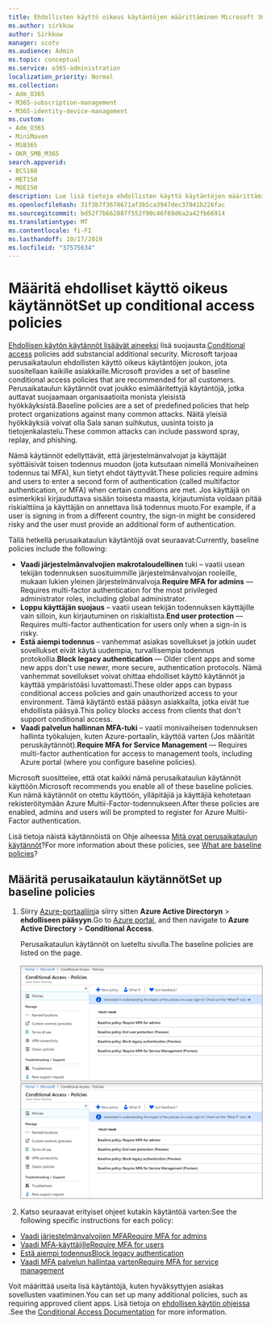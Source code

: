 ```yaml
---
title: Ehdollisten käyttö oikeus käytäntöjen määrittäminen Microsoft 365-kampanjoille
ms.author: sirkkuw
author: Sirkkuw
manager: scotv
ms.audience: Admin
ms.topic: conceptual
ms.service: o365-administration
localization_priority: Normal
ms.collection:
- Adm_O365
- M365-subscription-management
- M365-identity-device-management
ms.custom:
- Adm_O365
- MiniMaven
- MSB365
- OKR_SMB_M365
search.appverid:
- BCS160
- MET150
- MOE150
description: Lue lisä tietoja ehdollisten käyttö käytäntöjen määrittämisestä Microsoft 365-kampanjoille.
ms.openlocfilehash: 31f3b7f3678671af3b5ca3947dec37041b226fac
ms.sourcegitcommit: bd52f7b662887f552f90c46f69d6a2a42fb66914
ms.translationtype: MT
ms.contentlocale: fi-FI
ms.lasthandoff: 10/17/2019
ms.locfileid: "37575634"
---
```

# <a name="set-up-conditional-access-policies"></a><span data-ttu-id="1ec07-103">Määritä ehdolliset käyttö oikeus käytännöt</span><span class="sxs-lookup"><span data-stu-id="1ec07-103">Set up conditional access policies</span></span>

<span data-ttu-id="1ec07-104">[Ehdollisen käytön käytännöt lisäävät aineeksi](https://docs.microsoft.com/azure/active-directory/conditional-access/overview) lisä suojausta.</span><span class="sxs-lookup"><span data-stu-id="1ec07-104">[Conditional access](https://docs.microsoft.com/azure/active-directory/conditional-access/overview) policies add substancial additional security.</span></span> <span data-ttu-id="1ec07-105">Microsoft tarjoaa perusaikataulun ehdollisten käyttö oikeus käytäntöjen joukon, jota suositellaan kaikille asiakkaille.</span><span class="sxs-lookup"><span data-stu-id="1ec07-105">Microsoft provides a set of baseline conditional access policies that are recommended for all customers.</span></span> <span data-ttu-id="1ec07-106">Perusaikataulun käytännöt ovat joukko esimääritettyjä käytäntöjä, jotka auttavat suojaamaan organisaatioita monista yleisistä hyökkäyksistä.</span><span class="sxs-lookup"><span data-stu-id="1ec07-106">Baseline policies are a set of predefined policies that help protect organizations against many common attacks.</span></span> <span data-ttu-id="1ec07-107">Näitä yleisiä hyökkäyksiä voivat olla Sala sanan suihkutus, uusinta toisto ja tietojenkalastelu.</span><span class="sxs-lookup"><span data-stu-id="1ec07-107">These common attacks can include password spray, replay, and phishing.</span></span>

<span data-ttu-id="1ec07-108">Nämä käytännöt edellyttävät, että järjestelmänvalvojat ja käyttäjät syöttäisivät toisen todennus muodon (jota kutsutaan nimellä Monivaiheinen todennus tai MFA), kun tietyt ehdot täyttyvät.</span><span class="sxs-lookup"><span data-stu-id="1ec07-108">These policies require admins and users to enter a second form of authentication (called multifactor authentication, or MFA) when certain conditions are met.</span></span> <span data-ttu-id="1ec07-109">Jos käyttäjä on esimerkiksi kirjauduttava sisään toisesta maasta, kirjautumista voidaan pitää riskialttiina ja käyttäjän on annettava lisä todennus muoto.</span><span class="sxs-lookup"><span data-stu-id="1ec07-109">For example, if a user is signing in from a different country, the sign-in might be considered risky and the user must provide an additional form of authentication.</span></span> 

<span data-ttu-id="1ec07-110">Tällä hetkellä perusaikataulun käytäntöjä ovat seuraavat:</span><span class="sxs-lookup"><span data-stu-id="1ec07-110">Currently, baseline policies include the following:</span></span>
- <span data-ttu-id="1ec07-111">**Vaadi järjestelmänvalvojien makrotaloudellinen** tuki – vaatii usean tekijän todennuksen suosituimmille järjestelmänvalvojan rooleille, mukaan lukien yleinen järjestelmänvalvoja.</span><span class="sxs-lookup"><span data-stu-id="1ec07-111">**Require MFA for admins** — Requires multi-factor authentication for the most privileged administrator roles, including global administrator.</span></span>
- <span data-ttu-id="1ec07-112">**Loppu käyttäjän suojaus** – vaatii usean tekijän todennuksen käyttäjille vain silloin, kun kirjautuminen on riskialtista.</span><span class="sxs-lookup"><span data-stu-id="1ec07-112">**End user protection** — Requires multi-factor authentication for users only when a sign-in is risky.</span></span> 
- <span data-ttu-id="1ec07-113">**Estä aiempi todennus** – vanhemmat asiakas sovellukset ja jotkin uudet sovellukset eivät käytä uudempia, turvallisempia todennus protokollia.</span><span class="sxs-lookup"><span data-stu-id="1ec07-113">**Block legacy authentication** — Older client apps and some new apps don't use newer, more secure, authentication protocols.</span></span> <span data-ttu-id="1ec07-114">Nämä vanhemmat sovellukset voivat ohittaa ehdolliset käyttö käytännöt ja käyttää ympäristöäsi luvattomasti.</span><span class="sxs-lookup"><span data-stu-id="1ec07-114">These older apps can bypass conditional access policies and gain unauthorized access to your environment.</span></span> <span data-ttu-id="1ec07-115">Tämä käytäntö estää pääsyn asiakkailta, jotka eivät tue ehdollista pääsyä.</span><span class="sxs-lookup"><span data-stu-id="1ec07-115">This policy blocks access from clients that don't support conditional access.</span></span> 
- <span data-ttu-id="1ec07-116">**Vaadi palvelun hallinnan MFA-tuki** – vaatii monivaiheisen todennuksen hallinta työkalujen, kuten Azure-portaalin, käyttöä varten (Jos määrität peruskäytännöt).</span><span class="sxs-lookup"><span data-stu-id="1ec07-116">**Require MFA for Service Management** — Requires multi-factor authentication for access to management tools, including Azure portal (where you configure baseline policies).</span></span> 

<span data-ttu-id="1ec07-117">Microsoft suosittelee, että otat kaikki nämä perusaikataulun käytännöt käyttöön.</span><span class="sxs-lookup"><span data-stu-id="1ec07-117">Microsoft recommends you enable all of these baseline policies.</span></span> <span data-ttu-id="1ec07-118">Kun nämä käytännöt on otettu käyttöön, ylläpitäjiä ja käyttäjiä kehotetaan rekisteröitymään Azure Multii-Factor-todennukseen.</span><span class="sxs-lookup"><span data-stu-id="1ec07-118">After these policies are enabled, admins and users will be prompted to register for Azure Multii-Factor authentication.</span></span>

<span data-ttu-id="1ec07-119">Lisä tietoja näistä käytännöistä on Ohje aiheessa [Mitä ovat perusaikataulun käytännöt](https://docs.microsoft.com/azure/active-directory/conditional-access/concept-baseline-protection)?</span><span class="sxs-lookup"><span data-stu-id="1ec07-119">For more information about these policies, see [What are baseline policies](https://docs.microsoft.com/azure/active-directory/conditional-access/concept-baseline-protection)?</span></span>


## <a name="set-up-baseline-policies"></a><span data-ttu-id="1ec07-120">Määritä perusaikataulun käytännöt</span><span class="sxs-lookup"><span data-stu-id="1ec07-120">Set up baseline policies</span></span>

1. <span data-ttu-id="1ec07-121">Siirry [Azure-portaaliin](https://portal.azure.com)ja siirry sitten **Azure Active Directoryn** \> **ehdolliseen pääsyyn**.</span><span class="sxs-lookup"><span data-stu-id="1ec07-121">Go to [Azure portal](https://portal.azure.com), and then navigate to **Azure Active Directory** \> **Conditional Access**.</span></span>
    
    <span data-ttu-id="1ec07-122">Perusaikataulun käytännöt on lueteltu sivulla.</span><span class="sxs-lookup"><span data-stu-id="1ec07-122">The baseline policies are listed on the page.</span></span> <br/> <br/>
    <span data-ttu-id="1ec07-123">![Sivu, joka sisältää ehdollisen käytön peruskäytännöt.](media/baslinepolicies.png)</span><span class="sxs-lookup"><span data-stu-id="1ec07-123">![Page that lists baseline policies for conditional access.](media/baslinepolicies.png)</span></span>
1. <span data-ttu-id="1ec07-124">Katso seuraavat erityiset ohjeet kutakin käytäntöä varten:</span><span class="sxs-lookup"><span data-stu-id="1ec07-124">See the following specific instructions for each policy:</span></span>

  - [<span data-ttu-id="1ec07-125">Vaadi järjestelmänvalvojien MFA</span><span class="sxs-lookup"><span data-stu-id="1ec07-125">Require MFA for admins</span></span>](https://docs.microsoft.com/en-us/azure/active-directory/conditional-access/howto-baseline-protect-administrators)
- [<span data-ttu-id="1ec07-126">Vaadi MFA-käyttäjille</span><span class="sxs-lookup"><span data-stu-id="1ec07-126">Require MFA for users</span></span>](https://docs.microsoft.com/en-us/azure/active-directory/conditional-access/howto-baseline-protect-end-users)  
 - [<span data-ttu-id="1ec07-127">Estä aiempi todennus</span><span class="sxs-lookup"><span data-stu-id="1ec07-127">Block legacy authentication</span></span>](https://docs.microsoft.com/en-us/azure/active-directory/conditional-access/howto-baseline-protect-legacy-auth)
  - [<span data-ttu-id="1ec07-128">Vaadi MFA palvelun hallintaa varten</span><span class="sxs-lookup"><span data-stu-id="1ec07-128">Require MFA for service management</span></span>](https://docs.microsoft.com/azure/active-directory/conditional-access/howto-baseline-protect-azure)

<span data-ttu-id="1ec07-129">Voit määrittää useita lisä käytäntöjä, kuten hyväksyttyjen asiakas sovellusten vaatiminen.</span><span class="sxs-lookup"><span data-stu-id="1ec07-129">You can set up many additional policies, such as requiring approved client apps.</span></span> <span data-ttu-id="1ec07-130">Lisä tietoja on [ehdollisen käytön ohjeissa](https://docs.microsoft.com/azure/active-directory/conditional-access/) .</span><span class="sxs-lookup"><span data-stu-id="1ec07-130">See the [Conditional Access Documentation](https://docs.microsoft.com/azure/active-directory/conditional-access/) for more information.</span></span>